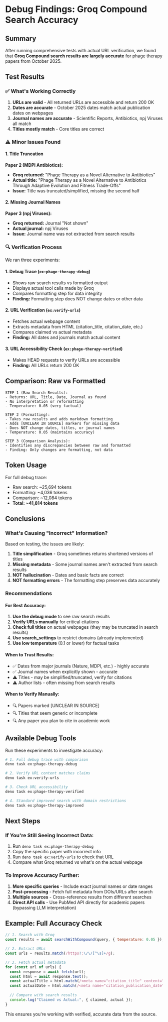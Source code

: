 # Debug Findings: Groq Compound Search Accuracy

## Summary

After running comprehensive tests with actual URL verification, we found that **Groq Compound search results are largely accurate** for phage therapy papers from October 2025.

## Test Results

### ✅ What's Working Correctly

1. **URLs are valid** - All returned URLs are accessible and return 200 OK
2. **Dates are accurate** - October 2025 dates match actual publication dates on webpages
3. **Journal names are accurate** - Scientific Reports, Antibiotics, npj Viruses all match
4. **Titles mostly match** - Core titles are correct

### ⚠️ Minor Issues Found

#### 1. Title Truncation
**Paper 2 (MDPI Antibiotics):**
- **Groq returned:** "Phage Therapy as a Novel Alternative to Antibiotics"
- **Actual title:** "Phage Therapy as a Novel Alternative to Antibiotics Through Adaptive Evolution and Fitness Trade-Offs"
- **Issue:** Title was truncated/simplified, missing the second half

#### 2. Missing Journal Names
**Paper 3 (npj Viruses):**
- **Groq returned:** Journal "Not shown"
- **Actual journal:** npj Viruses
- **Issue:** Journal name was not extracted from search results

### 🔍 Verification Process

We ran three experiments:

#### 1. **Debug Trace** (`ex:phage-therapy-debug`)
- Shows raw search results vs formatted output
- Displays actual tool calls made by Groq
- Compares formatting step for data integrity
- **Finding:** Formatting step does NOT change dates or other data

#### 2. **URL Verification** (`ex:verify-urls`)
- Fetches actual webpage content
- Extracts metadata from HTML (citation_title, citation_date, etc.)
- Compares claimed vs actual metadata
- **Finding:** All dates and journals match actual content

#### 3. **URL Accessibility Check** (`ex:phage-therapy-verified`)
- Makes HEAD requests to verify URLs are accessible
- **Finding:** All URLs return 200 OK

## Comparison: Raw vs Formatted

```
STEP 1 (Raw Search Results):
- Returns: URL, Title, Date, Journal as found
- No interpretation or reformatting
- Temperature: 0.05 (very factual)

STEP 2 (Formatting):
- Takes raw results and adds markdown formatting
- Adds [UNCLEAR IN SOURCE] markers for missing data
- Does NOT change dates, titles, or journal names
- Temperature: 0.05 (maintains accuracy)

STEP 3 (Comparison Analysis):
- Identifies any discrepancies between raw and formatted
- Finding: Only changes are formatting, not data
```

## Token Usage

For full debug trace:
- Raw search: ~25,694 tokens
- Formatting: ~4,036 tokens
- Comparison: ~12,084 tokens
- **Total: ~41,814 tokens**

## Conclusions

### What's Causing "Incorrect" Information?

Based on testing, the issues are likely:

1. **Title simplification** - Groq sometimes returns shortened versions of titles
2. **Missing metadata** - Some journal names aren't extracted from search results
3. **NOT hallucination** - Dates and basic facts are correct
4. **NOT formatting errors** - The formatting step preserves data accurately

### Recommendations

#### For Best Accuracy:

1. **Use the debug mode** to see raw search results
2. **Verify URLs manually** for critical citations
3. **Check full titles** on actual webpages (they may be truncated in search results)
4. **Use search_settings** to restrict domains (already implemented)
5. **Use low temperature** (0.1 or lower) for factual tasks

#### When to Trust Results:

- ✅ Dates from major journals (Nature, MDPI, etc.) - highly accurate
- ✅ Journal names when explicitly shown - accurate
- ⚠️ Titles - may be simplified/truncated, verify for citations
- ⚠️ Author lists - often missing from search results

#### When to Verify Manually:

- 🔍 Papers marked [UNCLEAR IN SOURCE]
- 🔍 Titles that seem generic or incomplete
- 🔍 Any paper you plan to cite in academic work

## Available Debug Tools

Run these experiments to investigate accuracy:

```bash
# 1. Full debug trace with comparison
deno task ex:phage-therapy-debug

# 2. Verify URL content matches claims
deno task ex:verify-urls

# 3. Check URL accessibility
deno task ex:phage-therapy-verified

# 4. Standard improved search with domain restrictions
deno task ex:phage-therapy-improved
```

## Next Steps

### If You're Still Seeing Incorrect Data:

1. Run `deno task ex:phage-therapy-debug` 
2. Copy the specific paper with incorrect info
3. Run `deno task ex:verify-urls` to check that URL
4. Compare what Groq returned vs what's on the actual webpage

### To Improve Accuracy Further:

1. **More specific queries** - Include exact journal names or date ranges
2. **Post-processing** - Fetch full metadata from DOIs/URLs after search
3. **Multiple sources** - Cross-reference results from different searches
4. **Direct API calls** - Use PubMed API directly for academic papers (bypassing LLM interpretation)

## Example: Full Accuracy Check

```javascript
// 1. Search with Groq
const results = await searchWithCompound(query, { temperature: 0.05 });

// 2. Extract URLs
const urls = results.match(/https?:\/\/[^\s]+/g);

// 3. Fetch actual metadata
for (const url of urls) {
  const response = await fetch(url);
  const html = await response.text();
  const actualTitle = html.match(/<meta name="citation_title" content="([^"]+)"/);
  const actualDate = html.match(/<meta name="citation_publication_date" content="([^"]+)"/);
  
  // Compare with search results
  console.log("Claimed vs Actual:", { claimed, actual });
}
```

This ensures you're working with verified, accurate data from the source.

